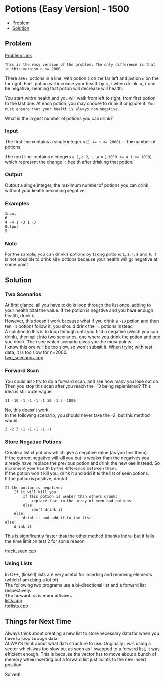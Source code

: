 #  Potions (Easy Version) - 1500
- [Problem](#problem)
- [Solution](#solution)

## Problem
[Problem Link](https://codeforces.com/problemset/problem/1526/C1)  

`This is the easy version of the problem. The only difference is that in this version n <= 2000`  

There are `n` potions in a line, with potion `1` on the far left and potion `n` on the far right. Each potion will increase your health by `a_i` when drunk. `a_i` can be negative, meaning that potion will decrease will health.  

You start with `0` health and you will walk from left to right, from first potion to the last one. At each potion, you may choose to drink it or ignore it. `You must ensure that your health is always non-negative`.  

What is the largest number of potions you can drink?  
  
### Input
The first line contains a single integer `n` (`1 <= n <= 2000`) — the number of potions.   

The next line contains `n` integers `a_1`, `a_2`, ... ,`a_n` (`-10^9 <= a_i <= 10^9`) which represent the change in health after drinking that potion.  
  
### Output
Output a single integer, the maximum number of potions you can drink without your health becoming negative.

### Examples
```
Input
6
4 -4 1 -3 1 -3
Output
5
```

### Note
For the sample, you can drink `5` potions by taking potions `1`, `3`, `4`, `5` and `6`. It is not possible to drink all `6` potions because your health will go negative at some point


## Solution

### Two Scenarios
At first glance, all you have to do is loop through the list once, adding to your health total the value. If the potion is negative and you have enough health, drink it.  
However, this doesn't work because what if you drink a `-10` potion and then ten `-1` potions follow it, you should drink the `-1` potions instead.  
A solution to this is to loop through until you find a negative (which you can drink), then split into two scenarios, one where you drink the potion and one you don't. Then see which scenario gives you the most points.  
I know this one will be too slow, so won't submit it. When trying with test data, it is too slow for n=2000.  
[two_scenarios.cpp](solutions/two_scenarios.cpp)  

### Forward Scan
You could also try to do a forward scan, and see how many you lose out on. Then you stop this scan after you reach the -10 being replenished? This idea is still quite vague.  
```
11 -10 -1 -1 -1 -1 10 -1 5 -1000
```
No, this doesn't work.  
In the following scenario, you should never take the -2, but this method would.  
```
2 -2 3 -1 -1 -1 -1 -1
```

### Store Negative Potions
Create a list of potions which give a negative value (as you find them).  
If the current negative will kill you but is weaker than the negatives you already have, replace the previous potion and drink the new one instead. So increment your health by the difference between them.  
If the potion won't kill you, drink it and add it to the list of seen potions.  
If the potion is positive, drink it.  
```
If the potion is negative:
    If it will kill you:
        If this potion is weaker than others drunk:
            replace that in the array of seen bad potions
        else:
            don't drink it
    else:
        drink it and add it to the list
else:
    drink it
```
This is significantly faster than the other method (thanks Indra) but it fails the time limit on test 2 for some reason.  

[track_seen.cpp](solutions/track_seen.cpp)

### Using Lists
In C++, (linked) lists are very useful for inserting and removing elements (which I am doing a lot of).  
The following two programs use a bi-directional list and a forward list respectively.  
The forward list is more efficient.  
[lists.cpp](solutions/lists.cpp)  
[forlists.cpp](solutions/forlists.cpp)  


## Things for Next Time
Always think about creating a new list to store necessary data for when you have to loop through data.  
ALWAYS think about what data structure to use. Originally I was using a vector which was too slow but as soon as I swapped to a forward list, it was efficient enough. This is because the vector has to move about a bunch of memory when inserting but a forward list just points to the new insert position.  


Solved!
